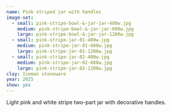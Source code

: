 ```yaml
---
name: Pink striped jar with handles
image-set:
  - small: pink-stripe-bowl-&-jar-jar-400w.jpg
    medium: pink-stripe-bowl-&-jar-jar-600w.jpg
    large: pink-stripe-bowl-&-jar-jar-1200w.jpg
  - small: pink-stripe-jar-01-400w.jpg
    medium: pink-stripe-jar-01-600w.jpg
    large: pink-stripe-jar-01-1200w.jpg
  - small: pink-stripe-jar-02-400w.jpg
    medium: pink-stripe-jar-02-600w.jpg
    large: pink-stripe-jar-02-1200w.jpg
clay: Iceman stoneware
year: 2025
show: yes
---
```


Light pink and white stripe two-part jar with decorative handles.
